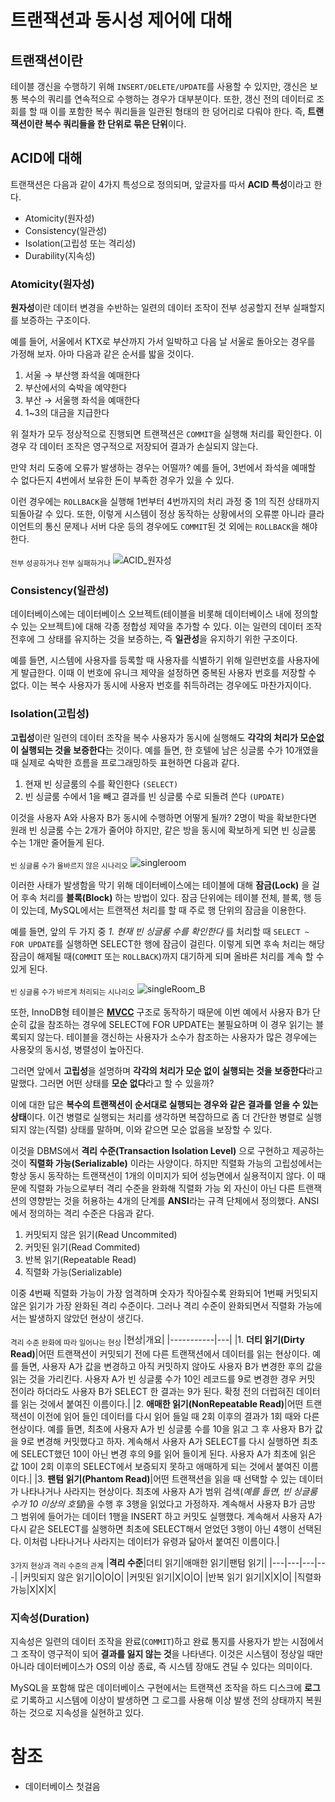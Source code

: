 # 트랜잭션과 동시성 제어에 대해

## 트랜잭션이란

테이블 갱신을 수행하기 위해 `INSERT/DELETE/UPDATE`를 사용할 수 있지만, 갱신은 보통 복수의 쿼리를 연속적으로 수행하는 경우가 대부분이다. 
또한, 갱신 전의 데이터로 조회를 할 때 이를 포함한 복수 쿼리들을 일관된 형태의 한 덩어리로 다뤄야 한다. 
즉, **트랜잭션이란 복수 쿼리들을 한 단위로 묶은 단위**이다.      

## ACID에 대해 
트랜잭션은 다음과 같이 4가지 특성으로 정의되며, 앞글자를 따서 **ACID 특성**이라고 한다.

- Atomicity(원자성)
- Consistency(일관성)
- Isolation(고립성 또는 격리성)
- Durability(지속성)


### Atomicity(원자성)
**원자성**이란 데이터 변경을 수반하는 일련의 데이터 조작이 전부 성공할지 전부 실패할지를 보증하는 구조이다.

예를 들어, 서울에서 KTX로 부산까지 가서 일박하고 다음 날 서울로 돌아오는 경우를 가정해 보자. 아마 다음과 같은 순서를 밟을 것이다.

1. 서울 → 부산행 좌석을 예매한다
2. 부산에서의 숙박을 예약한다
3. 부산 → 서울행 좌석을 예매한다
4. 1~3의 대금을 지급한다

위 절차가 모두 정상적으로 진행되면 트랜잭션은 `COMMIT`을 실행해 처리를 확인한다. 이 경우 각 데이터 조작은 영구적으로 저장되어 결과가 손실되지 않는다.  

만약 처리 도중에 오류가 발생하는 경우는 어떨까?
예를 들어, 3번에서 좌석을 예매할 수 없다든지 4번에서 보유한 돈이 부족한 경우가 있을 수 있다.  

이런 경우에는 `ROLLBACK`을 실행해 1번부터 4번까지의 처리 과정 중 1의 직전 상태까지 되돌아갈 수 있다. 또한, 이렇게 시스템이 정상 동작하는 상황에서의 오류뿐 아니라 클라이언트의 통신 문제나 서버 다운 등의 경우에도 `COMMIT`된 것 외에는 `ROLLBACK`을 해야 한다.

<sub>전부 성공하거나 전부 실패하거나</sub>
![ACID_원자성](images/ACID_원자성.png)


### Consistency(일관성)
데이터베이스에는 데이터베이스 오브젝트(테이블을 비롯해 데이터베이스 내에 정의할 수 있는 오브젝트)에 대해 각종 정합성 제약을 추가할 수 있다. 이는 일련의 데이터 조작 전후에 그 상태를 유지하는 것을 보증하는, 즉 **일관성**을 유지하기 위한 구조이다. 

예를 들면, 시스템에 사용자를 등록할 때 사용자를 식별하기 위해 일련번호를 사용자에게 발급한다.
이때 이 번호에 유니크 제약을 설정하면 중복된 사용자 번호를 저장할 수 없다. 이는 복수 사용자가 동시에 사용자 번호를 취득하려는 경우에도 마찬가지이다.


### Isolation(고립성)
**고립성**이란 일련의 데이터 조작을 복수 사용자가 동시에 실행해도 **각각의 처리가 모순없이 실행되는 것을 보증한다**는 것이다. 예를 들면, 한 호텔에 남은 싱글룸 수가 10개였을 때 실제로 숙박한 흐름을 프로그래밍하듯 표현하면 다음과 같다.

1. 현재 빈 싱글룸의 수를 확인한다 `(SELECT)`
2. 빈 싱글룸 수에서 1을 빼고 결과를 빈 싱글룸 수로 되돌려 쓴다 `(UPDATE)`

이것을 사용자 A와 사용자 B가 동시에 수행하면 어떻게 될까? 2명이 박을 확보한다면 원래 빈 싱글룸 수는 2개가 줄어야 하지만, 같은 방을 동시에 확보하게 되면 빈 싱글룸 수는 1개만 줄어들게 된다.

<sub>빈 싱글룸 수가 올바르지 않은 시나리오</sub>
![singleroom](images/ACID_SingleRoom_A.png)

이러한 사태가 발생함을 막기 위해 데이터베이스에는 테이블에 대해 **잠금(Lock)** 을 걸어 후속 처리를 **블록(Block)** 하는 방법이 있다. 잠금 단위에는 테이블 전체, 블록, 행 등이 있는데, MySQL에서는 트랜잭션 처리를 할 때 주로 행 단위의 잠금을 이용한다.

예를 들면, 앞의 두 가지 중 *1. 현재 빈 싱글룸 수를 확인한다* 를 처리할 때 `SELECT ~ FOR UPDATE`를 실행하면 SELECT한 행에 잠금이 걸린다. 이렇게 되면 후속 처리는 해당 잠금이 해제될 때(`COMMIT` 또는 `ROLLBACK`)까지 대기하게 되며 올바른 처리를 계속 할 수 있게 된다.

<sub>빈 싱글룸 수가 바르게 처리되는 시나리오</sub>
![singleRoom_B](images/ACID_SingleRoom_B.png)


또한, InnoDB형 테이블은 [**MVCC**](https://en.wikipedia.org/wiki/Multiversion_concurrency_control) 구조로 동작하기 때문에 이번 예에서 사용자 B가 단순히 값을 참조하는 경우에 SELECT에 FOR UPDATE는 불필요하며 이 경우 읽기는 블록되지 않는다.
테이블을 갱신하는 사용자가 소수가 참조하는 사용자가 많은 경우에는 사용잦의 동시성, 병렬성이 높아진다.

그러면 앞에서 **고립성**을 설명하며 **각각의 처리가 모순 없이 실행되는 것을 보증한다**라고 말했다. 그러면 어떤 상태를 **모순 없다**라고 할 수 있을까?

이에 대한 답은 **복수의 트랜잭션이 순서대로 실행되는 경우와 같은 결과를 얻을 수 있는 상태**이다. 이건 병렬로 실행되는 처리를 생각하면 복잡하므로 좀 더 간단한 병렬로 실행되지 않는(직렬) 상태를 말하며, 이와 같으면 모순 없음을 보장할 수 있다.

이것을 DBMS에서 **격리 수준(Transaction Isolation Level)** 으로 구현하고 제공하는 것이 **직렬화 가능(Serializable)** 이라는 사양이다. 하지만 직렬화 가능의 고립성에서는 항상 동시 동작하는 트랜잭션이 1개의 이미지가 되어 성능면에서 실용적이지 않다. 이 때문에 직렬화 가능으로부터 격리 수준을 완화해 직렬화 가능 외 자신이 아닌 다른 트랜잭션의 영향받는 것을 허용하는 4개의 단계를 **ANSI**라는 규격 단체에서 정의했다. ANSI에서 정의하는 격리 수준은 다음과 같다.

1. 커밋되지 않은 읽기(Read Uncommited)
2. 커밋된 읽기(Read Commited)
3. 반복 읽기(Repeatable Read)
4. 직렬화 가능(Serializable)

이중 4번째 직렬화 가능이 가장 엄격하며 숫자가 작아질수록 완화되어 1번째 커밋되지 않은 읽기가 가장 완화된 격리 수준이다. 그러나 격리 수준이 완화되면서 직렬화 가능에서는 발생하지 않았던 현상이 생긴다.

<sub>격리 수준 완화에 따라 일어나는 현상</sub>
|현상|개요|
|-----------|---|
|1. **더티 읽기(Dirty Read)**|어떤 트랜잭션이 커밋되기 전에 다른 트랜잭션에서 데이터를 읽는 현상이다. 예를 들면, 사용자 A가 값을 변경하고 아직 커밋하지 않아도 사용자 B가 변경한 후의 값을 읽는 것을 가리킨다. 사용자 A가 빈 싱글룸 수가 10인 레코드를 9로 변경한 경우 커밋 전이라 하더라도 사용자 B가 SELECT 한 결과는 9가 된다. 확정 전의 더럽혀진 데이터를 읽는 것에서 붙여진 이름이다.|
|2. **애매한 읽기(NonRepeatable Read)**|어떤 트랜잭션이 이전에 읽어 들인 데이터를 다시 읽어 들일 때 2회 이후의 결과가 1회 때와 다른 현상이다. 예를 들면, 최초에 사용자 A가 빈 싱글룸 수를 10을 읽고 그 후 사용자 B가 값을 9로 변경해 커밋했다고 하자. 계속해서 사용자 A가 SELECT를 다시 실행하면 최초에 SELECT했던 10이 아닌 변경 후의 9를 읽어 들이게 된다. 사용자 A가 최초에 읽은 값 10이 2회 이후의 SELECT에서 보증되지 못하고 애매하게 되는 것에서 붙여진 이름이다.|
|3. **팬텀 읽기(Phantom Read)**|어떤 트랜잭션을 읽을 때 선택할 수 있는 데이터가 나타나거나 사라지는 현상이다. 최초에 사용자 A가 범위 검색(*예를 들면, 빈 싱글룸 수가 10 이상의 호텔*)을 수행 후 3행을 읽었다고 가정하자. 계속해서 사용자 B가 금방 그 범위에 들어가는 데이터 1행을 INSERT 하고 커밋도 실행했다. 계속해서 사용자 A가 다시 같은 SELECT를 실행하면 최초에 SELECT해서 얻었던 3행이 아닌 4행이 선택된다. 이처럼 나타나거나 사라지는 데이터가 유령과 닮아서 붙여진 이름이다.|

<sub>3가지 현상과 격리 수준의 관계</sub>
|**격리 수준**|더티 읽기|애매한 읽기|팬텀 읽기|
|---|---|---|---|
|커밋되지 않은 읽기|O|O|O|
|커밋된 읽기|X|O|O|
|반복 읽기 읽기|X|X|O|
|직렬화 가능|X|X|X|


### 지속성(Duration)
지속성은 일련의 데이터 조작을 완료(`COMMIT`)하고 완료 통지를 사용자가 받는 시점에서 그 조작이 영구적이 되어 **결과를 잃지 않는 것**을 나타낸다. 이것은 시스템이 정상일 때만 아니라 데이터베이스가 OS의 이상 종료, 즉 시스템 장애도 견딜 수 있다는 의미이다. 

MySQL을 포함해 많은 데이터베이스 구현에서는 트랜잭션 조작을 하드 디스크에 **로그**로 기록하고 시스템에 이상이 발생하면 그 로그를 사용해 이상 발생 전의 상태까지 복원하는 것으로 지속성을 실현하고 있다.


# 참조
- 데이터베이스 첫걸음